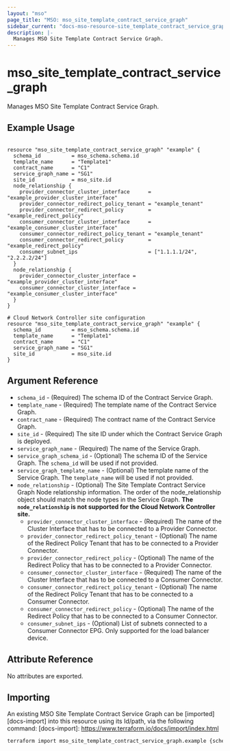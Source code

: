 ```yaml
---
layout: "mso"
page_title: "MSO: mso_site_template_contract_service_graph"
sidebar_current: "docs-mso-resource-site_template_contract_service_graph"
description: |-
  Manages MSO Site Template Contract Service Graph.
---
```


# mso_site_template_contract_service_graph #

Manages MSO Site Template Contract Service Graph.

## Example Usage ##

```hcl

resource "mso_site_template_contract_service_graph" "example" {
  schema_id          = mso_schema.schema.id
  template_name      = "Template1"
  contract_name      = "C1"
  service_graph_name = "SG1"
  site_id            = mso_site.id
  node_relationship {
    provider_connector_cluster_interface      = "example_provider_cluster_interface"
    provider_connector_redirect_policy_tenant = "example_tenant"
    provider_connector_redirect_policy        = "example_redirect_policy"
    consumer_connector_cluster_interface      = "example_consumer_cluster_interface"
    consumer_connector_redirect_policy_tenant = "example_tenant"
    consumer_connector_redirect_policy        = "example_redirect_policy"
    consumer_subnet_ips                       = ["1.1.1.1/24", "2.2.2.2/24"]
  }
  node_relationship {
    provider_connector_cluster_interface = "example_provider_cluster_interface"
    consumer_connector_cluster_interface = "example_consumer_cluster_interface"
  }
}

# Cloud Network Controller site configuration
resource "mso_site_template_contract_service_graph" "example" {
  schema_id          = mso_schema.schema.id
  template_name      = "Template1"
  contract_name      = "C1"
  service_graph_name = "SG1"
  site_id            = mso_site.id
}

```

## Argument Reference ##
* `schema_id` - (Required) The schema ID of the Contract Service Graph.
* `template_name` - (Required) The template name of the Contract Service Graph.
* `contract_name` - (Required) The contract name of the Contract Service Graph.
* `site_id` - (Required) The site ID under which the Contract Service Graph is deployed.
* `service_graph_name` - (Required) The name of the Service Graph.
* `service_graph_schema_id` - (Optional) The schema ID of the Service Graph. The `schema_id` will be used if not provided.
* `service_graph_template_name` - (Optional) The template name of the Service Graph. The `template_name` will be used if not provided.
* `node_relationship` - (Optional) The Site Template Contract Service Graph Node relationship information. The order of the node_relationship object should match the node types in the Service Graph. **The `node_relationship` is not supported for the Cloud Network Controller site.**
  * `provider_connector_cluster_interface` - (Required) The name of the Cluster Interface that has to be connected to a Provider Connector.
  * `provider_connector_redirect_policy_tenant` - (Optional) The name of the Redirect Policy Tenant that has to be connected to a Provider Connector.
  * `provider_connector_redirect_policy` - (Optional) The name of the Redirect Policy that has to be connected to a Provider Connector.
  * `consumer_connector_cluster_interface` - (Required) The name of the Cluster Interface that has to be connected to a Consumer Connector.
  * `consumer_connector_redirect_policy_tenant` - (Optional) The name of the Redirect Policy Tenant that has to be connected to a Consumer Connector.
  * `consumer_connector_redirect_policy` - (Optional) The name of the Redirect Policy that has to be connected to a Consumer Connector.
  * `consumer_subnet_ips` - (Optional) List of subnets connected to a Consumer Connector EPG. Only supported for the load balancer device.

## Attribute Reference ##

No attributes are exported.

## Importing ##

An existing MSO Site Template Contract Service Graph can be [imported][docs-import] into this resource using its Id/path, via the following command: [docs-import]: <https://www.terraform.io/docs/import/index.html>

```bash
terraform import mso_site_template_contract_service_graph.example {schema_id}/sites/{site_id}/templates/{template_name}/contracts/{contract_name}
```
